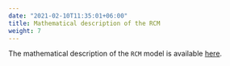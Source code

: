 ```yaml
---
date: "2021-02-10T11:35:01+06:00"
title: Mathematical description of the RCM
weight: 7
---
```


The mathematical description of the `RCM` model is available [here](/tutorial-rcm-eq).

